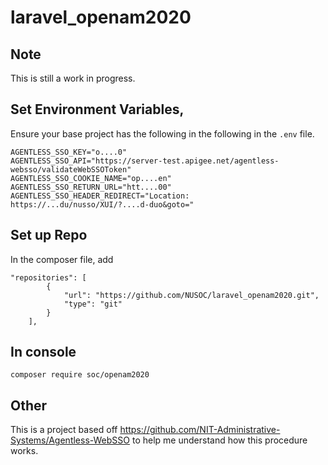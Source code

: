 # laravel_openam2020


## Note
This is still a work in progress. 

## Set Environment Variables, 
Ensure your base project has the following in the following in the `.env` file. 

```
AGENTLESS_SSO_KEY="o....0"
AGENTLESS_SSO_API="https://server-test.apigee.net/agentless-websso/validateWebSSOToken"
AGENTLESS_SSO_COOKIE_NAME="op....en"
AGENTLESS_SSO_RETURN_URL="htt....00"
AGENTLESS_SSO_HEADER_REDIRECT="Location: https://...du/nusso/XUI/?....d-duo&goto="
```

## Set up Repo
In the composer file, add
```
"repositories": [
        {
            "url": "https://github.com/NUSOC/laravel_openam2020.git",
            "type": "git"
        }
    ],
```

## In console
```
composer require soc/openam2020
```

## Other
This is a project based off https://github.com/NIT-Administrative-Systems/Agentless-WebSSO to help me understand how this procedure works. 

